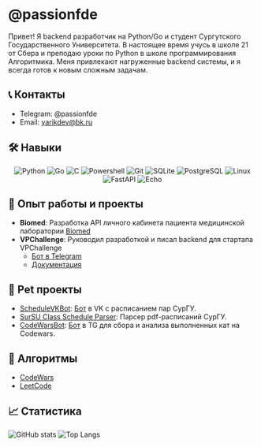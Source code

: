 
# @passionfde

Привет! Я backend разработчик на Python/Go и студент Сургутского Государственного Университета. 
В настоящее время учусь в школе 21 от Сбера и преподаю уроки по Python в школе программирования Алгоритмика.
Меня привлекают нагруженные backend системы, и я всегда готов к новым сложным задачам.

## 📞 Контакты
- Telegram: @passionfde
- Email: yarikdev@bk.ru

## 🛠 Навыки

<p align="center">
<img alt="Python" src="https://img.shields.io/badge/python-3776AB?style=for-the-badge&logo=python&logoColor=ffdd54">
<img alt="Go" src="https://img.shields.io/badge/go-00ADD8?style=for-the-badge&logo=go&logoColor=white">
<img alt="C" src="https://img.shields.io/badge/c-00599C?style=for-the-badge&logo=c&logoColor=white">
<img alt="Powershell" src="https://img.shields.io/badge/powershell-5391FE?style=for-the-badge&logo=powershell&logoColor=white">
<img alt="Git" src="https://img.shields.io/badge/git-F05032?style=for-the-badge&logo=git&logoColor=white">
<img alt="SQLite" src="https://img.shields.io/badge/sqlite-07405E?style=for-the-badge&logo=sqlite&logoColor=white">
<img alt="PostgreSQL" src="https://img.shields.io/badge/postgresql-316192?style=for-the-badge&logo=postgresql&logoColor=white">
<img alt="Linux" src="https://img.shields.io/badge/linux-FCC624?style=for-the-badge&logo=linux&logoColor=black">
<img alt="FastAPI" src="https://img.shields.io/badge/fastapi-009688?style=for-the-badge&logo=fastapi&logoColor=white">
<img alt="Echo" src="https://img.shields.io/badge/echo-3A3A3A?style=for-the-badge&logo=echo&logoColor=white">
</p>

## 📜 Опыт работы и проекты
- **Biomed**: Разработка API личного кабинета пациента медицинской лаборатории [Biomed](https://azbykamed.ru/)
- **VPChallenge**: Руководил разработкой и писал backend для стартапа VPChallenge
  - [Бот в Telegram](https://web.telegram.org/k/#@vpchallengebot)
  - [Документация](https://vpchallenge.tw1.su/docs)

## 🚀 Pet проекты
- [ScheduleVKBot](https://github.com/passionde/schedulevkbot): [Бот](https://vk.com/im?sel=-211828865) в VK с расписанием пар СурГУ. 
- [SurSU Class Schedule Parser](https://github.com/passionde/sursu-class-schedule-parser): Парсер pdf-расписаний СурГУ.
- [CodeWarsBot](https://github.com/passionde/codewarsbot): [Бот](https://t.me/cw_check_bot) в TG для сбора и анализа выполненных кат на Codewars.

## 🧩 Алгоритмы
- [CodeWars](https://www.codewars.com/users/passionfde)
- [LeetCode](https://leetcode.com/passionfde/)

## 📈 Статистика
![GitHub stats](https://github-readme-stats.vercel.app/api?username=passionde&show_icons=true&theme=radical)
![Top Langs](https://github-readme-stats.vercel.app/api/top-langs/?username=passionde&layout=compact&theme=radical)
